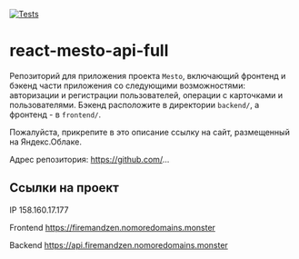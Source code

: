 [![Tests](https://github.com/yandex-praktikum/react-mesto-api-full-gha/actions/workflows/tests.yml/badge.svg)](https://github.com/yandex-praktikum/react-mesto-api-full-gha/actions/workflows/tests.yml)
# react-mesto-api-full
Репозиторий для приложения проекта `Mesto`, включающий фронтенд и бэкенд части приложения со следующими возможностями: авторизации и регистрации пользователей, операции с карточками и пользователями. Бэкенд расположите в директории `backend/`, а фронтенд - в `frontend/`. 
  
Пожалуйста, прикрепите в это описание ссылку на сайт, размещенный на Яндекс.Облаке.

Адрес репозитория: https://github.com/...

## Ссылки на проект

IP 158.160.17.177

Frontend https://firemandzen.nomoredomains.monster

Backend https://api.firemandzen.nomoredomains.monster
